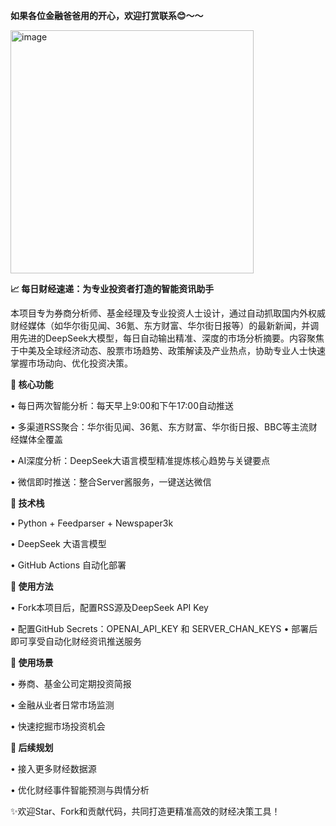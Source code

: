**如果各位金融爸爸用的开心，欢迎打赏联系😊～～**



<img width="389" alt="image" src="https://github.com/user-attachments/assets/0f8c1057-3ab2-4e87-8c32-5a7726214a5d" />



**📈 每日财经速递：为专业投资者打造的智能资讯助手**


本项目专为券商分析师、基金经理及专业投资人士设计，通过自动抓取国内外权威财经媒体（如华尔街见闻、36氪、东方财富、华尔街日报等）的最新新闻，并调用先进的DeepSeek大模型，每日自动输出精准、深度的市场分析摘要。内容聚焦于中美及全球经济动态、股票市场趋势、政策解读及产业热点，协助专业人士快速掌握市场动向、优化投资决策。



**🚀 核心功能**
  
•	每日两次智能分析：每天早上9:00和下午17:00自动推送

•	多渠道RSS聚合：华尔街见闻、36氪、东方财富、华尔街日报、BBC等主流财经媒体全覆盖
	
•	AI深度分析：DeepSeek大语言模型精准提炼核心趋势与关键要点
	
•	微信即时推送：整合Server酱服务，一键送达微信


**🤖 技术栈**
	
•	Python + Feedparser + Newspaper3k

•	DeepSeek 大语言模型

•	GitHub Actions 自动化部署


**🔑 使用方法**

•	Fork本项目后，配置RSS源及DeepSeek API Key

•	配置GitHub Secrets：OPENAI_API_KEY 和 SERVER_CHAN_KEYS
	•	部署后即可享受自动化财经资讯推送服务

**💬 使用场景**

•	券商、基金公司定期投资简报
	
•	金融从业者日常市场监测
	
•	快速挖掘市场投资机会


**📌 后续规划**

•	接入更多财经数据源

•	优化财经事件智能预测与舆情分析

✨欢迎Star、Fork和贡献代码，共同打造更精准高效的财经决策工具！
